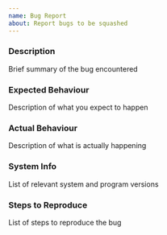 ```yaml
---
name: Bug Report
about: Report bugs to be squashed
---
```


### Description
Brief summary of the bug encountered

### Expected Behaviour
Description of what you expect to happen

### Actual Behaviour
Description of what is actually happening

### System Info
List of relevant system and program versions

### Steps to Reproduce
List of steps to reproduce the bug
